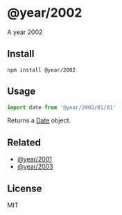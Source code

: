 # @year/2002

A year 2002

## Install

~~~
npm install @year/2002
~~~

## Usage

~~~js
import date from '@year/2002/01/01'
~~~

Returns a [Date](https://developer.mozilla.org/en-US/docs/Web/JavaScript/Reference/Global_Objects/Date) object.

## Related

* [@year/2001](https://github.com/antonmedv/year/tree/master/packages/2001)
* [@year/2003](https://github.com/antonmedv/year/tree/master/packages/2003)

## License

MIT
